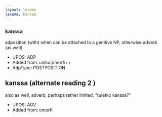 ```yaml
---
layout: lexeme
lexeme: kanssa
---
```


###  kanssa

adposition (with) when can be attached to a genitive NP, otherwise adverb (as well)
* UPOS:  ADP
* Added from:  unihu|omorfi++
* AdpType:  POSTPOSITION


## kanssa (alternate reading 2 )

also as well, adverb, perhaps rather limited, "tuletko kanssa?"
* UPOS:  ADV
* Added from:  omorfi


